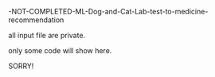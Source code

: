 -NOT-COMPLETED-ML-Dog-and-Cat-Lab-test-to-medicine-recommendation

all input file are private.

only some code will show here.

SORRY!
